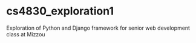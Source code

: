 # cs4830_exploration1
Exploration of Python and Django framework for senior web development class at Mizzou
